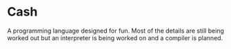 # Cash
A programming language designed for fun.
Most of the details are still being worked out but an interpreter is being worked on and a compiler is planned.
